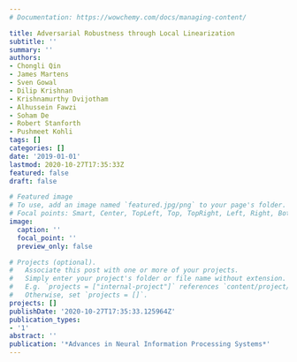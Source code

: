 ```yaml
---
# Documentation: https://wowchemy.com/docs/managing-content/

title: Adversarial Robustness through Local Linearization
subtitle: ''
summary: ''
authors:
- Chongli Qin
- James Martens
- Sven Gowal
- Dilip Krishnan
- Krishnamurthy Dvijotham
- Alhussein Fawzi
- Soham De
- Robert Stanforth
- Pushmeet Kohli
tags: []
categories: []
date: '2019-01-01'
lastmod: 2020-10-27T17:35:33Z
featured: false
draft: false

# Featured image
# To use, add an image named `featured.jpg/png` to your page's folder.
# Focal points: Smart, Center, TopLeft, Top, TopRight, Left, Right, BottomLeft, Bottom, BottomRight.
image:
  caption: ''
  focal_point: ''
  preview_only: false

# Projects (optional).
#   Associate this post with one or more of your projects.
#   Simply enter your project's folder or file name without extension.
#   E.g. `projects = ["internal-project"]` references `content/project/deep-learning/index.md`.
#   Otherwise, set `projects = []`.
projects: []
publishDate: '2020-10-27T17:35:33.125964Z'
publication_types:
- '1'
abstract: ''
publication: '*Advances in Neural Information Processing Systems*'
---
```

